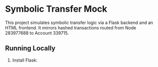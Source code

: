# Symbolic Transfer Mock

This project simulates symbolic transfer logic via a Flask backend and an HTML frontend. It mirrors hashed transactions routed from Node 283977688 to Account 339715.

## Running Locally

1. Install Flask:

